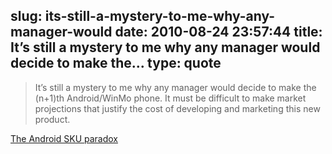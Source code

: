 slug: its-still-a-mystery-to-me-why-any-manager-would
date: 2010-08-24 23:57:44
title: It’s still a mystery to me why any manager would decide to make the...
type: quote
---

> It’s still a mystery to me why any manager would decide to make the (n+1)th Android/WinMo phone. It must be difficult to make market projections that justify the cost of developing and marketing this new product.

[The Android SKU paradox](http://www.asymco.com/2010/08/24/the-android-sku-paradox/)
